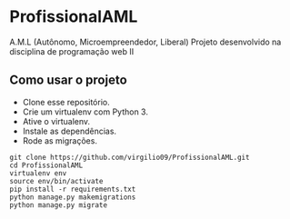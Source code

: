 # ProfissionalAML
A.M.L (Autônomo, Microempreendedor, Liberal)
Projeto desenvolvido na disciplina de programação web II
## Como usar o projeto
* Clone esse repositório.
* Crie um virtualenv com Python 3.
* Ative o virtualenv.
* Instale as dependências.
* Rode as migrações.
```
git clone https://github.com/virgilio09/ProfissionalAML.git
cd ProfissionalAML
virtualenv env
source env/bin/activate
pip install -r requirements.txt
python manage.py makemigrations
python manage.py migrate
```
